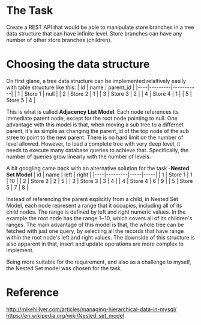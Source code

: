 # The Task
Create a REST API that would be able to manipulate store branches in a tree data structure that can have infinite level.
Store branches can have any number of other store branches (children).

# Choosing the data structure

On first glane, a tree data structure can be implemented relaltively easily with table structure like this:
| id | name    | parent_id |
|----|---------|-----------|
| 1  | Store 1 | null      |
| 2  | Store 2 | 1         |
| 3  | Store 3 | 2         |
| 4  | Store 4 | 1         |
| 5  | Store 5 | 4         |

This is what is called **Adjacency List Model**. Each node references its immediate parent node, except for the root node pointing to null. One advantage with this model is that, when moving a sub tree to a differnet parent, it's as simple as changing the parent_id of the top node of the sub stree to point to the new parent. There is no hard limit on the number of level allowed. However, to load a complete tree with very deep level, it needs to execute many database queries to achieve that. Specifically, the number of queries grow linearly with the number of levels.


A bit googling came back with an alternative solution for the task -**Nested Set Model**
| id | name    | left | right |
|----|---------|-----|-----|
| 1  | Store 1 | 1   | 10  |
| 2  | Store 2 | 2   | 5   |
| 3  | Store 3 | 3   | 4   |
| 4  | Store 4 | 6   | 9   |
| 5  | Store 5 | 7   | 8   |

Instead of referencing the parent explicitly from a child, in Nested Set Model, each node represent a range that it occupies, including all of its child nodes. The range is defined by left and right numeric values. In the example the root node has the range 1~10, which covers all of its children's ranges. The main advantage of this model is that, the whole tree can be fetched with just one query, by selecting all the records that have range within the root node's left and right values. The downside of this structure is also apparent in that, insert and update operations are more complex to implement.

Being more suitable for the requirement, and also as a challenge to myself, the Nested Set model was chosen for the task.


# Reference
http://mikehillyer.com/articles/managing-hierarchical-data-in-mysql/
https://en.wikipedia.org/wiki/Nested_set_model